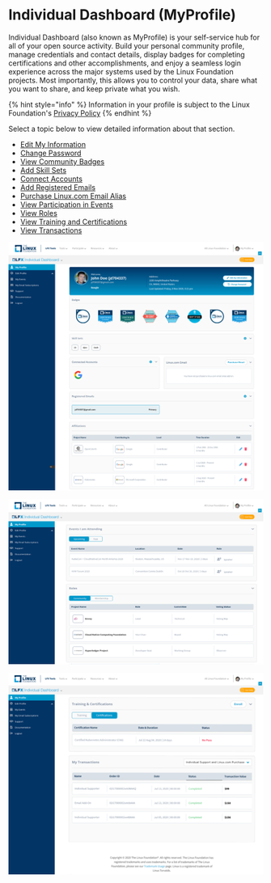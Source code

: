 # Individual Dashboard (MyProfile)

Individual Dashboard (also known as MyProfile) is your self-service hub for all of your open source activity. Build your personal community profile, manage credentials and contact details, display badges for completing certifications and other accomplishments, and enjoy a seamless login experience across the major systems used by the Linux Foundation projects. Most importantly, this allows you to control your data, share what you want to share, and keep private what you wish.

{% hint style="info" %}
Information in your profile is subject to the Linux Foundation's [Privacy Policy](https://linuxfoundation.org/privacy)
{% endhint %}

Select a topic below to view detailed information about that section.&#x20;

* [Edit My Information](managing-your-profile.md)
* [Change Password](changing-account-password.md)
* [View Community Badges](viewing-community-badges.md)
* [Add Skill Sets](add-skill-sets.md)
* [Connect Accounts](linking-social-accounts.md)
* [Add Registered Emails](adding-alternative-emails.md)
* [Purchase Linux.com Email Alias](purchasing-linux-email.md)
* [View Participation in Events](viewing-the-events.md) &#x20;
* [View Roles](view-roles.md)
* [View Training and Certifications ](viewing-training-and-certifications.md)
* [View Transactions](viewing-the-transactions.md)

![My Profile - Identities and Affiliations](<../.gitbook/assets/My Profile Identities & Badges (1).png>)

![MyProfile - Events and Community Participation](<../.gitbook/assets/MyProfile - Events and Community Participation (1).png>)

![MyProfile - Training & Certifications and Transactions](<../.gitbook/assets/My Profile Training & Certifications and Transactions.png>)


